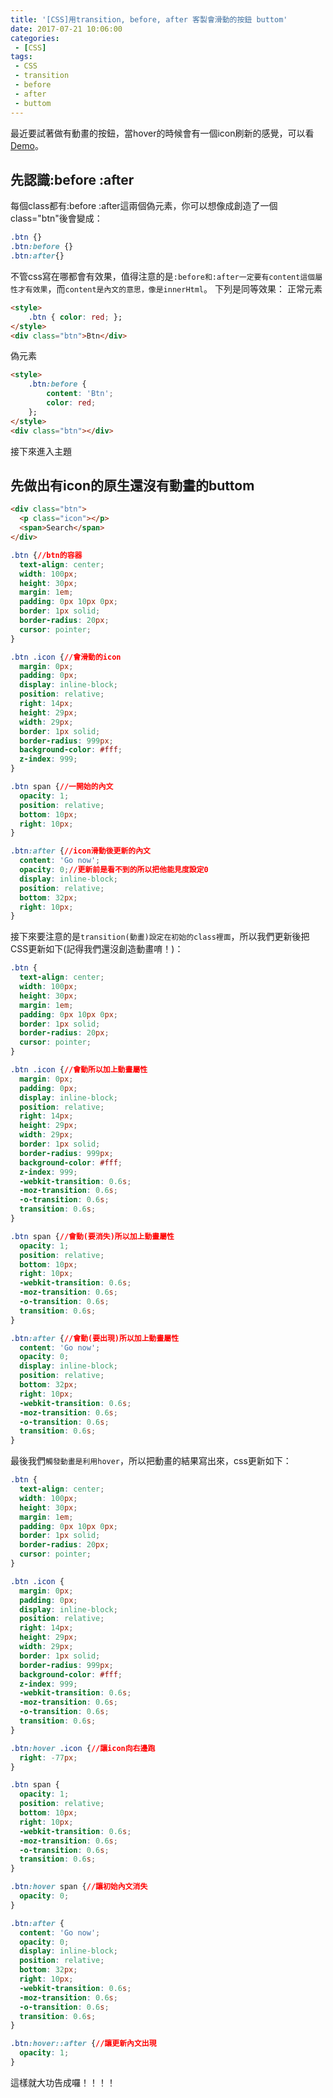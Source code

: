 ```yaml
---
title: '[CSS]用transition, before, after 客製會滑動的按鈕 buttom'
date: 2017-07-21 10:06:00
categories:
 - [CSS]
tags:
 - CSS
 - transition
 - before
 - after
 - buttom
---
```


最近要試著做有動畫的按鈕，當hover的時候會有一個icon刷新的感覺，可以看[Demo](https://codepen.io/KurtHsu/pen/KqdQzN)。

## 先認識:before :after
每個class都有:before :after這兩個偽元素，你可以想像成創造了一個class="btn"後會變成：
``` css
.btn {}
.btn:before {}
.btn:after{}
```
不管css寫在哪都會有效果，值得注意的是`:before和:after一定要有content這個屬性才有效果`，而`content是內文的意思，像是innerHtml`。
下列是同等效果：
正常元素
``` html
<style>
    .btn { color: red; };
</style>
<div class="btn">Btn</div>
```
偽元素
``` html
<style>
    .btn:before {
        content: 'Btn';
        color: red;
    };
</style>
<div class="btn"></div>
```
接下來進入主題

## 先做出有icon的原生還沒有動畫的buttom
``` html
<div class="btn">
  <p class="icon"></p>
  <span>Search</span>
</div>
```
``` css
.btn {//btn的容器
  text-align: center;
  width: 100px;
  height: 30px;
  margin: 1em;
  padding: 0px 10px 0px;
  border: 1px solid;
  border-radius: 20px;
  cursor: pointer;
}

.btn .icon {//會滑動的icon
  margin: 0px;
  padding: 0px;
  display: inline-block;
  position: relative;
  right: 14px;
  height: 29px;
  width: 29px;
  border: 1px solid;
  border-radius: 999px;
  background-color: #fff;
  z-index: 999;
}

.btn span {//一開始的內文
  opacity: 1;
  position: relative;
  bottom: 10px;
  right: 10px;
}

.btn:after {//icon滑動後更新的內文
  content: 'Go now';
  opacity: 0;//更新前是看不到的所以把他能見度設定0
  display: inline-block;
  position: relative;
  bottom: 32px;
  right: 10px;
}
```
接下來要注意的是`transition(動畫)設定在初始的class裡面`，所以我們更新後把CSS更新如下(記得我們還沒創造動畫唷！)：
``` css
.btn {
  text-align: center;
  width: 100px;
  height: 30px;
  margin: 1em;
  padding: 0px 10px 0px;
  border: 1px solid;
  border-radius: 20px;
  cursor: pointer;
}

.btn .icon {//會動所以加上動畫屬性
  margin: 0px;
  padding: 0px;
  display: inline-block;
  position: relative;
  right: 14px;
  height: 29px;
  width: 29px;
  border: 1px solid;
  border-radius: 999px;
  background-color: #fff;
  z-index: 999;
  -webkit-transition: 0.6s;
  -moz-transition: 0.6s;
  -o-transition: 0.6s;
  transition: 0.6s;
}

.btn span {//會動(要消失)所以加上動畫屬性
  opacity: 1;
  position: relative;
  bottom: 10px;
  right: 10px;
  -webkit-transition: 0.6s;
  -moz-transition: 0.6s;
  -o-transition: 0.6s;
  transition: 0.6s;
}

.btn:after {//會動(要出現)所以加上動畫屬性
  content: 'Go now';
  opacity: 0;
  display: inline-block;
  position: relative;
  bottom: 32px;
  right: 10px;
  -webkit-transition: 0.6s;
  -moz-transition: 0.6s;
  -o-transition: 0.6s;
  transition: 0.6s;
}
```
最後我們`觸發動畫是利用hover`，所以把動畫的結果寫出來，css更新如下：
``` css
.btn {
  text-align: center;
  width: 100px;
  height: 30px;
  margin: 1em;
  padding: 0px 10px 0px;
  border: 1px solid;
  border-radius: 20px;
  cursor: pointer;
}

.btn .icon {
  margin: 0px;
  padding: 0px;
  display: inline-block;
  position: relative;
  right: 14px;
  height: 29px;
  width: 29px;
  border: 1px solid;
  border-radius: 999px;
  background-color: #fff;
  z-index: 999;
  -webkit-transition: 0.6s;
  -moz-transition: 0.6s;
  -o-transition: 0.6s;
  transition: 0.6s;
}

.btn:hover .icon {//讓icon向右邊跑
  right: -77px;
}

.btn span {
  opacity: 1;
  position: relative;
  bottom: 10px;
  right: 10px;
  -webkit-transition: 0.6s;
  -moz-transition: 0.6s;
  -o-transition: 0.6s;
  transition: 0.6s;
}

.btn:hover span {//讓初始內文消失
  opacity: 0;
}

.btn:after {
  content: 'Go now';
  opacity: 0;
  display: inline-block;
  position: relative;
  bottom: 32px;
  right: 10px;
  -webkit-transition: 0.6s;
  -moz-transition: 0.6s;
  -o-transition: 0.6s;
  transition: 0.6s;
}

.btn:hover::after {//讓更新內文出現
  opacity: 1;
}
```

這樣就大功告成囉！！！！
